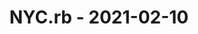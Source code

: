 ---
layout: post
title: NYC.rb - 2021-02-10
datetime: '2021-02-10T17:30:00-05:00'
name: NYC.rb
external_url: https://www.meetup.com/NYC-rb/events/275734901/
online_event: true
year_month: 2021-02
---